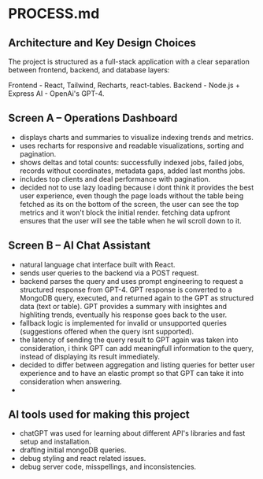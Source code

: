 # PROCESS.md

## Architecture and Key Design Choices

The project is structured as a full-stack application with a clear separation between frontend, backend, and database layers:

Frontend - React, Tailwind, Recharts, react-tables.
Backend - Node.js + Express
AI - OpenAi's GPT-4.

## Screen A – Operations Dashboard

- displays charts and summaries to visualize indexing trends and metrics.
- uses recharts for responsive and readable visualizations, sorting and pagination.
- shows deltas and total counts: successfully indexed jobs, failed jobs, records without coordinates, metadata gaps, added last months jobs.
- includes top clients and deal performance with pagination.
- decided not to use lazy loading because i dont think it provides the best user experience,
  even though the page loads without the table being fetched as its on the bottom of the screen, the user
  can see the top metrics and it won't block the initial render. fetching data upfront ensures that the user will
  see the table when he wil scroll down to it.

## Screen B – AI Chat Assistant

- natural language chat interface built with React.
- sends user queries to the backend via a POST request.
- backend parses the query and uses prompt engineering to request a structured response from GPT-4.
  GPT response is converted to a MongoDB query, executed, and returned again to the GPT as structured data (text or table). GPT provides a summary with insightes and highliting trends, eventually his response goes back to the user.
- fallback logic is implemented for invalid or unsupported queries (suggestions offered when the query isnt supported).
- the latency of sending the query result to GPT again was taken into consideration, i think GPT can add
  meaningfull information to the query, instead of displaying its result immediately.
- decided to differ between aggregation and listing queries for better user experience and to have an elastic prompt so that GPT can take it into consideration when answering.
-

## AI tools used for making this project

- chatGPT was used for learning about different API's libraries and fast setup and installation.
- drafting initial mongoDB queries.
- debug styling and react related issues.
- debug server code, misspellings, and inconsistencies.
